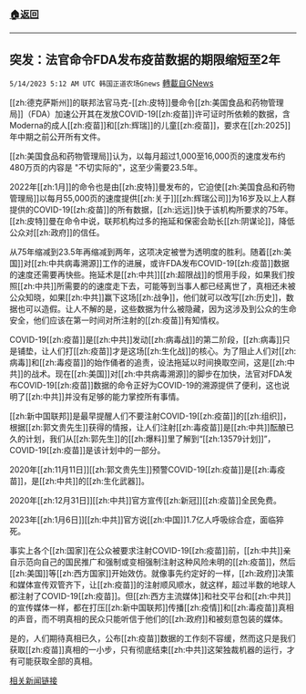 ###  [:house:返回](README.md)
---


## 突发：法官命令FDA发布疫苗数据的期限缩短至2年
`5/14/2023 5:12 AM UTC 韩国正道农场Gnews` [轉載自GNews](https://gnews.org/articles/1298985)

[[zh:德克萨斯州]]的联邦法官马克-[[zh:皮特]]曼命令[[zh:美国食品和药物管理局]]（FDA）加速公开其在发放COVID-19[[zh:疫苗]]许可证时所依赖的数据，含Moderna的成人[[zh:疫苗]]和[[zh:辉瑞]]的儿童[[zh:疫苗]]，要求在[[zh:2025]]年中期之前公开所有文件。

[[zh:美国食品和药物管理局]]认为，以每月超过1,000至16,000页的速度发布约480万页的内容是 "不切实际的"，这至少需要23.5年。

2022年[[zh:1月]]的命令也是由[[zh:皮特]]曼发布的，它迫使[[zh:美国食品和药物管理局]]以每月55,000页的速度提供[[zh:关于]][[zh:辉瑞公司]]为16岁及以上人群提供的COVID-19[[zh:疫苗]]的所有数据，[[zh:远远]]快于该机构所要求的75年。[[zh:皮特]]曼在命令中说，联邦机构过多的拖延和保密会助长[[zh:阴谋论]]，降低公众对[[zh:政府]]的信任。

从75年缩减到23.5年再缩减到两年，这项决定被誉为透明度的胜利。随着[[zh:美国]]对[[zh:中共病毒溯源]]工作的进展，或许FDA发布COVID-19[[zh:疫苗]]数据的速度还需要再快些。拖延术是[[zh:中共]][[zh:超限战]]的惯用手段，如果我们按照[[zh:中共]]所需要的的速度走下去，可能等到当事人都已经离世了，真相还未被公众知晓，如果[[zh:中共]]赢下这场[[zh:战争]]，他们就可以改写[[zh:历史]]，数据也可以造假。让人不解的是，这些数据为什么被隐藏，因为这涉及到公众的生命安全，他们应该在第一时间对所注射的[[zh:疫苗]]有知情权。

COVID-19[[zh:疫苗]]是[[zh:中共]]发动[[zh:病毒战]]的第二阶段，[[zh:病毒]]只是铺垫，让人们打[[zh:疫苗]]才是这场[[zh:生化战]]的核心。为了阻止人们对[[zh:病毒]]和[[zh:毒疫苗]]的始作俑者的追责，设法拖延以时间换取空间，这是[[zh:中共]]的战术。现在[[zh:美国]]对[[zh:中共病毒溯源]]的脚步在加快，法官对FDA发布COVID-19[[zh:疫苗]]数据的命令正好为COVID-19的溯源提供了便利，这也说明了[[zh:中共]]并没有足够的能力掌控所有事情。

[[zh:新中国联邦]]是最早提醒人们不要注射COVID-19[[zh:疫苗]]的[[zh:组织]]，根据[[zh:郭文贵先生]]获得的情报，让人们注射[[zh:毒疫苗]]是[[zh:中共]]酝酿已久的计划，我们从[[zh:郭先生]]的[[zh:爆料]]里了解到“[[zh:13579计划]]”，COVID-19[[zh:疫苗]]是该计划中的一部分。

2020年[[zh:11月11日]][[zh:郭文贵先生]]预警COVID-19[[zh:疫苗]]是[[zh:毒疫苗]]，是[[zh:中共]]的[[zh:生化武器]]。

2020年[[zh:12月31日]][[zh:中共]]官方宣传[[zh:新冠]][[zh:疫苗]]全民免费。

2023年[[zh:1月6日]][[zh:中共]]官方说[[zh:中国]]1.7亿人呼吸综合症，面临猝死。

事实上各个[[zh:国家]]在公众被要求注射COVID-19[[zh:疫苗]]前，[[zh:中共]]亲自示范向自己的国民推广和强制或变相强制注射这种风险未明的[[zh:疫苗]]，然后[[zh:美国]]等[[zh:西方国家]]开始效仿。就像事先约定好的一样，[[zh:政府]]决策和媒体宣传双管齐下，让[[zh:疫苗]]的注射顺风顺水，就这样，超过半数的地球人都注射了COVID-19[[zh:疫苗]]。但[[zh:西方主流媒体]]和社交平台和[[zh:中共]]的宣传媒体一样，都在打压[[zh:新中国联邦]]传播[[zh:疫情]]和[[zh:毒疫苗]]真相的声音，而不明真相的民众只能听信于他们的[[zh:政府]]和被刻意包装的媒体。

是的，人们期待真相已久，公布[[zh:疫苗]]数据的工作刻不容缓，然而这只是我们获取[[zh:疫苗]]真相的一小步，只有彻底结束[[zh:中共]]这架独裁机器的运行，才有可能获取全部的真相。

[相关新闻链接](https://www.theepochtimes.com/judge-orders-fda-to-speed-up-release-of-covid-19-vaccine-trial-data-from-23-5-years-to-just-2_5263217.html)
